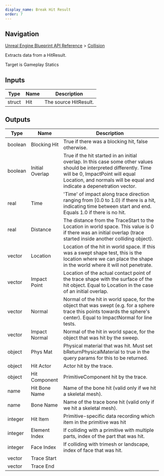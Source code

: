 ```yaml
---
display_name: Break Hit Result
order: 7
---
```

## Navigation

[Unreal Engine Blueprint API Reference](https://dev.epicgames.com/documentation/en-us/unreal-engine/BlueprintAPI) > [Collision](https://dev.epicgames.com/documentation/en-us/unreal-engine/BlueprintAPI/Collision)

Extracts data from a HitResult.

Target is Gameplay Statics

## Inputs

| Type | Name | Description |
| --- | --- | --- |
| struct | Hit | The source HitResult. |

## Outputs

| Type | Name | Description |
| --- | --- | --- |
| boolean | Blocking Hit | True if there was a blocking hit, false otherwise. |
| boolean | Initial Overlap | True if the hit started in an initial overlap. In this case some other values should be interpreted differently. Time will be 0, ImpactPoint will equal Location, and normals will be equal and indicate a depenetration vector. |
| real | Time | 'Time' of impact along trace direction ranging from \[0.0 to 1.0) if there is a hit, indicating time between start and end. Equals 1.0 if there is no hit. |
| real | Distance | The distance from the TraceStart to the Location in world space. This value is 0 if there was an initial overlap (trace started inside another colliding object). |
| vector | Location | Location of the hit in world space. If this was a swept shape test, this is the location where we can place the shape in the world where it will not penetrate. |
| vector | Impact Point | Location of the actual contact point of the trace shape with the surface of the hit object. Equal to Location in the case of an initial overlap. |
| vector | Normal | Normal of the hit in world space, for the object that was swept (e.g. for a sphere trace this points towards the sphere's center). Equal to ImpactNormal for line tests. |
| vector | Impact Normal | Normal of the hit in world space, for the object that was hit by the sweep. |
| object | Phys Mat | Physical material that was hit. Must set bReturnPhysicalMaterial to true in the query params for this to be returned. |
| object | Hit Actor | Actor hit by the trace. |
| object | Hit Component | PrimitiveComponent hit by the trace. |
| name | Hit Bone Name | Name of the bone hit (valid only if we hit a skeletal mesh). |
| name | Bone Name | Name of the trace bone hit (valid only if we hit a skeletal mesh). |
| integer | Hit Item | Primitive-specific data recording which item in the primitive was hit |
| integer | Element Index | If colliding with a primitive with multiple parts, index of the part that was hit. |
| integer | Face Index | If colliding with trimesh or landscape, index of face that was hit. |
| vector | Trace Start |  |
| vector | Trace End |  |
